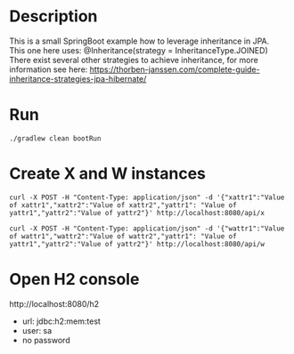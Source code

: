 # Description

This is a small SpringBoot example how to leverage inheritance in JPA.  
This one here uses: @Inheritance(strategy = InheritanceType.JOINED)
There exist several other strategies to achieve inheritance, for more information see here: https://thorben-janssen.com/complete-guide-inheritance-strategies-jpa-hibernate/

# Run
```
./gradlew clean bootRun
```

# Create X and W instances
```
curl -X POST -H "Content-Type: application/json" -d '{"xattr1":"Value of xattr1","xattr2":"Value of xattr2","yattr1": "Value of yattr1","yattr2":"Value of yattr2"}' http://localhost:8080/api/x

curl -X POST -H "Content-Type: application/json" -d '{"wattr1":"Value of wattr1","wattr2":"Value of wattr2","yattr1": "Value of yattr1","yattr2":"Value of yattr2"}' http://localhost:8080/api/w
```

# Open H2 console
http://localhost:8080/h2  
- url: jdbc:h2:mem:test
- user: sa
- no password
